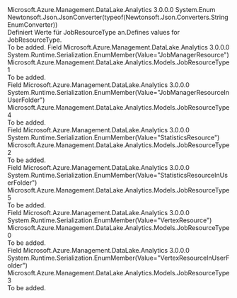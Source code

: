 <Type Name="JobResourceType" FullName="Microsoft.Azure.Management.DataLake.Analytics.Models.JobResourceType">
  <TypeSignature Language="C#" Value="public enum JobResourceType" />
  <TypeSignature Language="ILAsm" Value=".class public auto ansi sealed JobResourceType extends System.Enum" />
  <TypeSignature Language="DocId" Value="T:Microsoft.Azure.Management.DataLake.Analytics.Models.JobResourceType" />
  <TypeSignature Language="VB.NET" Value="Public Enum JobResourceType" />
  <TypeSignature Language="F#" Value="type JobResourceType = " />
  <AssemblyInfo>
    <AssemblyName>Microsoft.Azure.Management.DataLake.Analytics</AssemblyName>
    <AssemblyVersion>3.0.0.0</AssemblyVersion>
  </AssemblyInfo>
  <Base>
    <BaseTypeName>System.Enum</BaseTypeName>
  </Base>
  <Attributes>
    <Attribute>
      <AttributeName>Newtonsoft.Json.JsonConverter(typeof(Newtonsoft.Json.Converters.StringEnumConverter))</AttributeName>
    </Attribute>
  </Attributes>
  <Docs>
    <summary>
            <span data-ttu-id="93b05-101">Definiert Werte für JobResourceType an.</span><span class="sxs-lookup"><span data-stu-id="93b05-101">Defines values for JobResourceType.</span></span>
            </summary>
    <remarks>To be added.</remarks>
  </Docs>
  <Members>
    <Member MemberName="JobManagerResource">
      <MemberSignature Language="C#" Value="JobManagerResource" />
      <MemberSignature Language="ILAsm" Value=".field public static literal valuetype Microsoft.Azure.Management.DataLake.Analytics.Models.JobResourceType JobManagerResource = int32(1)" />
      <MemberSignature Language="DocId" Value="F:Microsoft.Azure.Management.DataLake.Analytics.Models.JobResourceType.JobManagerResource" />
      <MemberSignature Language="VB.NET" Value="JobManagerResource" />
      <MemberSignature Language="F#" Value="JobManagerResource = 1" Usage="Microsoft.Azure.Management.DataLake.Analytics.Models.JobResourceType.JobManagerResource" />
      <MemberType>Field</MemberType>
      <AssemblyInfo>
        <AssemblyName>Microsoft.Azure.Management.DataLake.Analytics</AssemblyName>
        <AssemblyVersion>3.0.0.0</AssemblyVersion>
      </AssemblyInfo>
      <Attributes>
        <Attribute>
          <AttributeName>System.Runtime.Serialization.EnumMember(Value="JobManagerResource")</AttributeName>
        </Attribute>
      </Attributes>
      <ReturnValue>
        <ReturnType>Microsoft.Azure.Management.DataLake.Analytics.Models.JobResourceType</ReturnType>
      </ReturnValue>
      <MemberValue>1</MemberValue>
      <Docs>
        <summary>To be added.</summary>
      </Docs>
    </Member>
    <Member MemberName="JobManagerResourceInUserFolder">
      <MemberSignature Language="C#" Value="JobManagerResourceInUserFolder" />
      <MemberSignature Language="ILAsm" Value=".field public static literal valuetype Microsoft.Azure.Management.DataLake.Analytics.Models.JobResourceType JobManagerResourceInUserFolder = int32(4)" />
      <MemberSignature Language="DocId" Value="F:Microsoft.Azure.Management.DataLake.Analytics.Models.JobResourceType.JobManagerResourceInUserFolder" />
      <MemberSignature Language="VB.NET" Value="JobManagerResourceInUserFolder" />
      <MemberSignature Language="F#" Value="JobManagerResourceInUserFolder = 4" Usage="Microsoft.Azure.Management.DataLake.Analytics.Models.JobResourceType.JobManagerResourceInUserFolder" />
      <MemberType>Field</MemberType>
      <AssemblyInfo>
        <AssemblyName>Microsoft.Azure.Management.DataLake.Analytics</AssemblyName>
        <AssemblyVersion>3.0.0.0</AssemblyVersion>
      </AssemblyInfo>
      <Attributes>
        <Attribute>
          <AttributeName>System.Runtime.Serialization.EnumMember(Value="JobManagerResourceInUserFolder")</AttributeName>
        </Attribute>
      </Attributes>
      <ReturnValue>
        <ReturnType>Microsoft.Azure.Management.DataLake.Analytics.Models.JobResourceType</ReturnType>
      </ReturnValue>
      <MemberValue>4</MemberValue>
      <Docs>
        <summary>To be added.</summary>
      </Docs>
    </Member>
    <Member MemberName="StatisticsResource">
      <MemberSignature Language="C#" Value="StatisticsResource" />
      <MemberSignature Language="ILAsm" Value=".field public static literal valuetype Microsoft.Azure.Management.DataLake.Analytics.Models.JobResourceType StatisticsResource = int32(2)" />
      <MemberSignature Language="DocId" Value="F:Microsoft.Azure.Management.DataLake.Analytics.Models.JobResourceType.StatisticsResource" />
      <MemberSignature Language="VB.NET" Value="StatisticsResource" />
      <MemberSignature Language="F#" Value="StatisticsResource = 2" Usage="Microsoft.Azure.Management.DataLake.Analytics.Models.JobResourceType.StatisticsResource" />
      <MemberType>Field</MemberType>
      <AssemblyInfo>
        <AssemblyName>Microsoft.Azure.Management.DataLake.Analytics</AssemblyName>
        <AssemblyVersion>3.0.0.0</AssemblyVersion>
      </AssemblyInfo>
      <Attributes>
        <Attribute>
          <AttributeName>System.Runtime.Serialization.EnumMember(Value="StatisticsResource")</AttributeName>
        </Attribute>
      </Attributes>
      <ReturnValue>
        <ReturnType>Microsoft.Azure.Management.DataLake.Analytics.Models.JobResourceType</ReturnType>
      </ReturnValue>
      <MemberValue>2</MemberValue>
      <Docs>
        <summary>To be added.</summary>
      </Docs>
    </Member>
    <Member MemberName="StatisticsResourceInUserFolder">
      <MemberSignature Language="C#" Value="StatisticsResourceInUserFolder" />
      <MemberSignature Language="ILAsm" Value=".field public static literal valuetype Microsoft.Azure.Management.DataLake.Analytics.Models.JobResourceType StatisticsResourceInUserFolder = int32(5)" />
      <MemberSignature Language="DocId" Value="F:Microsoft.Azure.Management.DataLake.Analytics.Models.JobResourceType.StatisticsResourceInUserFolder" />
      <MemberSignature Language="VB.NET" Value="StatisticsResourceInUserFolder" />
      <MemberSignature Language="F#" Value="StatisticsResourceInUserFolder = 5" Usage="Microsoft.Azure.Management.DataLake.Analytics.Models.JobResourceType.StatisticsResourceInUserFolder" />
      <MemberType>Field</MemberType>
      <AssemblyInfo>
        <AssemblyName>Microsoft.Azure.Management.DataLake.Analytics</AssemblyName>
        <AssemblyVersion>3.0.0.0</AssemblyVersion>
      </AssemblyInfo>
      <Attributes>
        <Attribute>
          <AttributeName>System.Runtime.Serialization.EnumMember(Value="StatisticsResourceInUserFolder")</AttributeName>
        </Attribute>
      </Attributes>
      <ReturnValue>
        <ReturnType>Microsoft.Azure.Management.DataLake.Analytics.Models.JobResourceType</ReturnType>
      </ReturnValue>
      <MemberValue>5</MemberValue>
      <Docs>
        <summary>To be added.</summary>
      </Docs>
    </Member>
    <Member MemberName="VertexResource">
      <MemberSignature Language="C#" Value="VertexResource" />
      <MemberSignature Language="ILAsm" Value=".field public static literal valuetype Microsoft.Azure.Management.DataLake.Analytics.Models.JobResourceType VertexResource = int32(0)" />
      <MemberSignature Language="DocId" Value="F:Microsoft.Azure.Management.DataLake.Analytics.Models.JobResourceType.VertexResource" />
      <MemberSignature Language="VB.NET" Value="VertexResource" />
      <MemberSignature Language="F#" Value="VertexResource = 0" Usage="Microsoft.Azure.Management.DataLake.Analytics.Models.JobResourceType.VertexResource" />
      <MemberType>Field</MemberType>
      <AssemblyInfo>
        <AssemblyName>Microsoft.Azure.Management.DataLake.Analytics</AssemblyName>
        <AssemblyVersion>3.0.0.0</AssemblyVersion>
      </AssemblyInfo>
      <Attributes>
        <Attribute>
          <AttributeName>System.Runtime.Serialization.EnumMember(Value="VertexResource")</AttributeName>
        </Attribute>
      </Attributes>
      <ReturnValue>
        <ReturnType>Microsoft.Azure.Management.DataLake.Analytics.Models.JobResourceType</ReturnType>
      </ReturnValue>
      <MemberValue>0</MemberValue>
      <Docs>
        <summary>To be added.</summary>
      </Docs>
    </Member>
    <Member MemberName="VertexResourceInUserFolder">
      <MemberSignature Language="C#" Value="VertexResourceInUserFolder" />
      <MemberSignature Language="ILAsm" Value=".field public static literal valuetype Microsoft.Azure.Management.DataLake.Analytics.Models.JobResourceType VertexResourceInUserFolder = int32(3)" />
      <MemberSignature Language="DocId" Value="F:Microsoft.Azure.Management.DataLake.Analytics.Models.JobResourceType.VertexResourceInUserFolder" />
      <MemberSignature Language="VB.NET" Value="VertexResourceInUserFolder" />
      <MemberSignature Language="F#" Value="VertexResourceInUserFolder = 3" Usage="Microsoft.Azure.Management.DataLake.Analytics.Models.JobResourceType.VertexResourceInUserFolder" />
      <MemberType>Field</MemberType>
      <AssemblyInfo>
        <AssemblyName>Microsoft.Azure.Management.DataLake.Analytics</AssemblyName>
        <AssemblyVersion>3.0.0.0</AssemblyVersion>
      </AssemblyInfo>
      <Attributes>
        <Attribute>
          <AttributeName>System.Runtime.Serialization.EnumMember(Value="VertexResourceInUserFolder")</AttributeName>
        </Attribute>
      </Attributes>
      <ReturnValue>
        <ReturnType>Microsoft.Azure.Management.DataLake.Analytics.Models.JobResourceType</ReturnType>
      </ReturnValue>
      <MemberValue>3</MemberValue>
      <Docs>
        <summary>To be added.</summary>
      </Docs>
    </Member>
  </Members>
</Type>